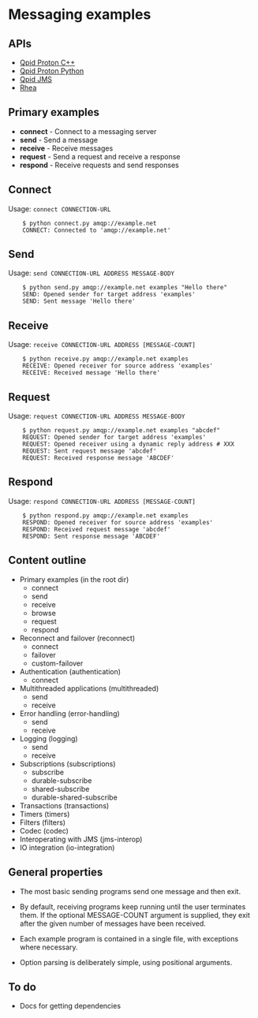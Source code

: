 # Messaging examples

## APIs

 - [Qpid Proton C++](http://qpid.apache.org/proton/index.html)
 - [Qpid Proton Python](http://qpid.apache.org/proton/index.html)
 - [Qpid JMS](http://qpid.apache.org/components/jms/index.html)
 - [Rhea](https://github.com/grs/rhea)

## Primary examples

 - **connect** - Connect to a messaging server
 - **send** - Send a message
 - **receive** - Receive messages
 - **request** - Send a request and receive a response
 - **respond** - Receive requests and send responses

## Connect

Usage: `connect CONNECTION-URL`

        $ python connect.py amqp://example.net
        CONNECT: Connected to 'amqp://example.net'

## Send

Usage: `send CONNECTION-URL ADDRESS MESSAGE-BODY`

        $ python send.py amqp://example.net examples "Hello there"
        SEND: Opened sender for target address 'examples'
        SEND: Sent message 'Hello there'

## Receive

Usage: `receive CONNECTION-URL ADDRESS [MESSAGE-COUNT]`

        $ python receive.py amqp://example.net examples
        RECEIVE: Opened receiver for source address 'examples'
        RECEIVE: Received message 'Hello there'

## Request

Usage: `request CONNECTION-URL ADDRESS MESSAGE-BODY`

        $ python request.py amqp://example.net examples "abcdef"
        REQUEST: Opened sender for target address 'examples'
        REQUEST: Opened receiver using a dynamic reply address # XXX
        REQUEST: Sent request message 'abcdef'
        REQUEST: Received response message 'ABCDEF'

## Respond

Usage: `respond CONNECTION-URL ADDRESS [MESSAGE-COUNT]`

        $ python respond.py amqp://example.net examples
        RESPOND: Opened receiver for source address 'examples'
        RESPOND: Received request message 'abcdef'
        RESPOND: Sent response message 'ABCDEF'

## Content outline

 - Primary examples (in the root dir)
   - connect
   - send
   - receive
   - browse
   - request
   - respond
 - Reconnect and failover (reconnect)
   - connect
   - failover
   - custom-failover
 - Authentication (authentication)
   - connect
 - Multithreaded applications (multithreaded)
   - send
   - receive
 - Error handling (error-handling)
   - send
   - receive
 - Logging (logging)
   - send
   - receive
 - Subscriptions (subscriptions)
   - subscribe
   - durable-subscribe
   - shared-subscribe
   - durable-shared-subscribe
 - Transactions (transactions)
 - Timers (timers)
 - Filters (filters)
 - Codec (codec)
 - Interoperating with JMS (jms-interop)
 - IO integration (io-integration)

## General properties

 - The most basic sending programs send one message and then exit.

 - By default, receiving programs keep running until the user
   terminates them.  If the optional MESSAGE-COUNT argument is
   supplied, they exit after the given number of messages have been
   received.

 - Each example program is contained in a single file, with exceptions
   where necessary.

 - Option parsing is deliberately simple, using positional arguments.

## To do

 - Docs for getting dependencies
